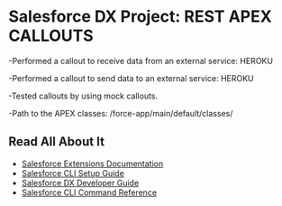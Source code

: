 # Salesforce DX Project: REST APEX CALLOUTS

-Performed a callout to receive data from an external service: HEROKU 

-Performed a callout to send data to an external service: HEROKU

-Tested callouts by using mock callouts.


-Path to the APEX classes: /force-app/main/default/classes/

## Read All About It

- [Salesforce Extensions Documentation](https://developer.salesforce.com/tools/vscode/)
- [Salesforce CLI Setup Guide](https://developer.salesforce.com/docs/atlas.en-us.sfdx_setup.meta/sfdx_setup/sfdx_setup_intro.htm)
- [Salesforce DX Developer Guide](https://developer.salesforce.com/docs/atlas.en-us.sfdx_dev.meta/sfdx_dev/sfdx_dev_intro.htm)
- [Salesforce CLI Command Reference](https://developer.salesforce.com/docs/atlas.en-us.sfdx_cli_reference.meta/sfdx_cli_reference/cli_reference.htm)
